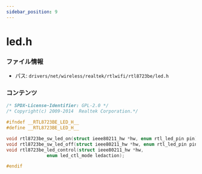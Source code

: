 ```yaml
---
sidebar_position: 9
---
```

# led.h

### ファイル情報

- パス: `drivers/net/wireless/realtek/rtlwifi/rtl8723be/led.h`

### コンテンツ

```h
/* SPDX-License-Identifier: GPL-2.0 */
/* Copyright(c) 2009-2014  Realtek Corporation.*/

#ifndef __RTL8723BE_LED_H__
#define __RTL8723BE_LED_H__

void rtl8723be_sw_led_on(struct ieee80211_hw *hw, enum rtl_led_pin pin);
void rtl8723be_sw_led_off(struct ieee80211_hw *hw, enum rtl_led_pin pin);
void rtl8723be_led_control(struct ieee80211_hw *hw,
			   enum led_ctl_mode ledaction);

#endif

```
